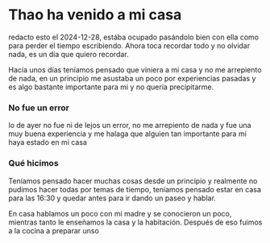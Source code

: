 # Thao ha venido a mi casa

redacto esto el 2024-12-28, estába ocupado pasándolo bien con ella como para perder el tiempo escribiendo. Ahora toca recordar todo y no olvidar nada, es un día que quiero recordar.

Hacía unos días teníamos pensado que viniera a mi casa y no me arrepiento de nada, en un principio me asustaba un poco por experiencias pasadas y es algo bastante importante para mi y no quería precipitarme.

### No fue un error
lo de ayer no fue ni de lejos un error, no me arrepiento de nada y fue una muy buena experiencia y me halaga que alguien tan importante para mi haya estado en mi casa  

### Qué hicimos

Teníamos pensado hacer muchas cosas desde un principio y realmente no pudimos hacer todas por temas de tiempo, teníamos pensado estar en casa para las 16:30 y quedar antes para ir dando un paseo y hablar. 

En casa hablamos un poco con mi madre y se conocieron un poco, mientras tanto le enseñamos la casa y la habitación. Después de eso fuimos a la cocina a preparar unso 